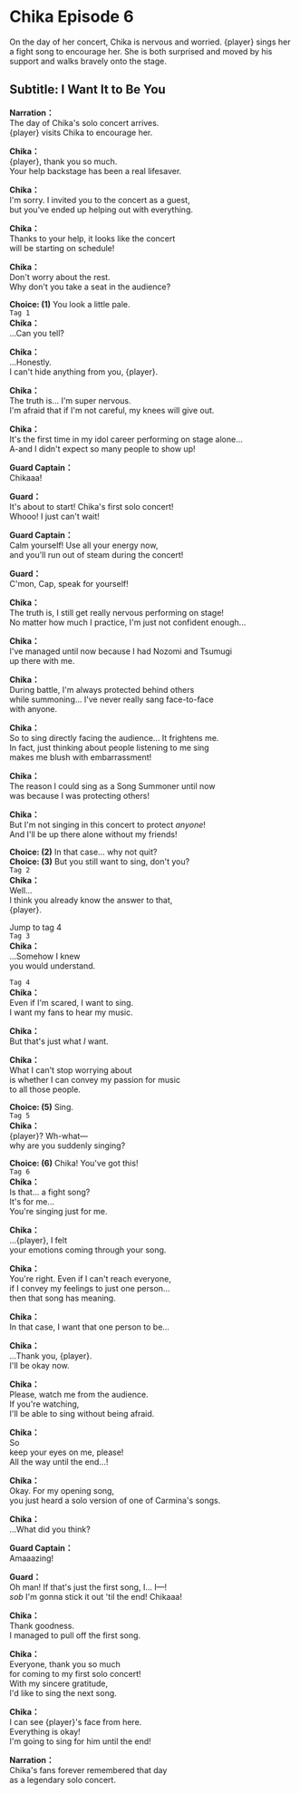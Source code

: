 # Chika Episode 6
On the day of her concert, Chika is nervous and worried. {player} sings her a fight song to encourage her. She is both surprised and moved by his support and walks bravely onto the stage.
  
## Subtitle: I Want It to Be You
  
**Narration：**  
The day of Chika's solo concert arrives.  
{player} visits Chika to encourage her.  
  
**Chika：**  
{player}, thank you so much.  
Your help backstage has been a real lifesaver.  
  
**Chika：**  
I'm sorry. I invited you to the concert as a guest,  
but you've ended up helping out with everything.  
  
**Chika：**  
Thanks to your help, it looks like the concert  
will be starting on schedule!  
  
**Chika：**  
Don't worry about the rest.  
Why don't you take a seat in the audience?  
  
**Choice: (1)**  You look a little pale.  
`Tag 1`  
**Chika：**  
...Can you tell?  
  
**Chika：**  
...Honestly.  
I can't hide anything from you, {player}.  
  
**Chika：**  
The truth is... I'm super nervous.  
I'm afraid that if I'm not careful, my knees will give out.  
  
**Chika：**  
It's the first time in my idol career performing on stage alone...  
A-and I didn't expect so many people to show up!  
  
**Guard Captain：**  
Chikaaa!  
  
**Guard：**  
It's about to start! Chika's first solo concert!  
Whooo! I just can't wait!  
  
**Guard Captain：**  
Calm yourself!  Use all your energy now,  
and you'll run out of steam during the concert!  
  
**Guard：**  
C'mon, Cap, speak for yourself!  
  
**Chika：**  
The truth is, I still get really nervous performing on stage!  
No matter how much I practice, I'm just not confident enough...  
  
**Chika：**  
I've managed until now because I had Nozomi and Tsumugi  
up there with me.  
  
**Chika：**  
During battle, I'm always protected behind others  
while summoning... I've never really sang face-to-face  
with anyone.  
  
**Chika：**  
So to sing directly facing the audience... It frightens me.  
In fact, just thinking about people listening to me sing  
makes me blush with embarrassment!  
  
**Chika：**  
The reason I could sing as a Song Summoner until now  
was because I was protecting others!  
  
**Chika：**  
But I'm not singing in this concert to protect *anyone*!  
And I'll be up there alone without my friends!  
  
**Choice: (2)**  In that case... why not quit?  
**Choice: (3)**  But you still want to sing, don't you?  
`Tag 2`  
**Chika：**  
Well...  
I think you already know the answer to that,  
{player}.  
  
Jump to tag 4  
`Tag 3`  
**Chika：**  
...Somehow I knew  
you would understand.  
  
`Tag 4`  
**Chika：**  
Even if I'm scared, I want to sing.  
I want my fans to hear my music.  
  
**Chika：**  
But that's just what *I* want.  
  
**Chika：**  
What I can't stop worrying about  
is whether I can convey my passion for music  
to all those people.  
  
**Choice: (5)**  Sing.  
`Tag 5`  
**Chika：**  
{player}? Wh-what—  
why are you suddenly singing?  
  
**Choice: (6)**  Chika! You've got this!  
`Tag 6`  
**Chika：**  
Is that... a fight song?  
It's for me...  
You're singing just for me.  
  
**Chika：**  
...{player}, I felt  
your emotions coming through your song.  
  
**Chika：**  
You're right. Even if I can't reach everyone,  
if I convey my feelings to just one person...  
then that song has meaning.  
  
**Chika：**  
In that case, I want that one person to be...  
  
**Chika：**  
...Thank you, {player}.  
I'll be okay now.  
  
**Chika：**  
Please, watch me from the audience.  
If you're watching,  
I'll be able to sing without being afraid.  
  
**Chika：**  
So  
keep your eyes on me, please!  
All the way until the end...!  
  
**Chika：**  
Okay. For my opening song,  
you just heard a solo version of one of Carmina's songs.  
  
**Chika：**  
...What did you think?  
  
**Guard Captain：**  
Amaaazing!  
  
**Guard：**  
Oh man! If that's just the first song, I... I—!  
*sob* I'm gonna stick it out 'til the end! Chikaaa!  
  
**Chika：**  
Thank goodness.  
I managed to pull off the first song.  
  
**Chika：**  
Everyone, thank you so much  
for coming to my first solo concert!  
With my sincere gratitude,  
I'd like to sing the next song.  
  
**Chika：**  
I can see {player}'s face from here.  
Everything is okay!  
I'm going to sing for him until the end!  
  
**Narration：**  
Chika's fans forever remembered that day  
as a legendary solo concert.  
